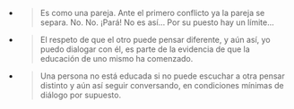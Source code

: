 - > Es como una pareja. Ante el primero conflicto ya la pareja se separa. No. No. ¡Pará! No es así... Por su puesto hay un límite...
- > El respeto de que el otro puede pensar diferente, y aún así, yo puedo dialogar con él, es parte de la evidencia de que la educación de uno mismo ha comenzado.
- > Una persona no está educada si no puede escuchar a otra pensar distinto y aún así seguir conversando, en condiciones mínimas de diálogo por supuesto.